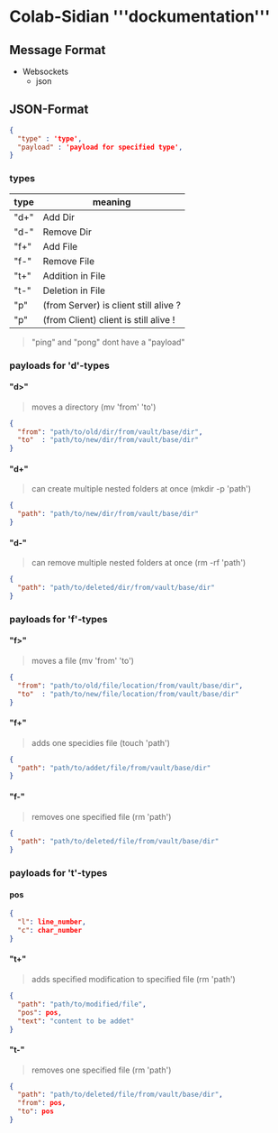 # Colab-Sidian '''dockumentation'''

## Message Format

- Websockets
  - json

## JSON-Format

```JSON
{
  "type" : 'type',
  "payload" : 'payload for specified type',
}
```

### types

| type | meaning                               |
| ---- | ------------------------------------- |
| "d+" | Add Dir                               |
| "d-" | Remove Dir                            |
| "f+" | Add File                              |
| "f-" | Remove File                           |
| "t+" | Addition in File                      |
| "t-" | Deletion in File                      |
| "p"  | (from Server) is client still alive ? |
| "p"  | (from Client) client is still alive ! |

> "ping" and "pong" dont have a "payload"

### payloads for 'd'-types

#### "d>"

> moves a directory (mv 'from' 'to')

```JSON
{
  "from": "path/to/old/dir/from/vault/base/dir",
  "to"  : "path/to/new/dir/from/vault/base/dir"
}
```

#### "d+"

> can create multiple nested folders at once (mkdir -p 'path')

```JSON
{
  "path": "path/to/new/dir/from/vault/base/dir"
}
```

#### "d-"

> can remove multiple nested folders at once (rm -rf 'path')

```JSON
{
  "path": "path/to/deleted/dir/from/vault/base/dir"
}
```

### payloads for 'f'-types

#### "f>"

> moves a file (mv 'from' 'to')

```JSON
{
  "from": "path/to/old/file/location/from/vault/base/dir",
  "to"  : "path/to/new/file/location/from/vault/base/dir"
}
```

#### "f+"

> adds one specidies file (touch 'path')

```JSON
{
  "path": "path/to/addet/file/from/vault/base/dir"
}
```

#### "f-"

> removes one specified file (rm 'path')

```JSON
{
  "path": "path/to/deleted/file/from/vault/base/dir"
}
```

### payloads for 't'-types

#### pos

```JSON
{
  "l": line_number,
  "c": char_number
}
```

#### "t+"

> adds specified modification to specified file (rm 'path')

```JSON
{
  "path": "path/to/modified/file",
  "pos": pos,
  "text": "content to be addet"
}
```

#### "t-"

> removes one specified file (rm 'path')

```JSON
{
  "path": "path/to/deleted/file/from/vault/base/dir",
  "from": pos,
  "to": pos
}
```
